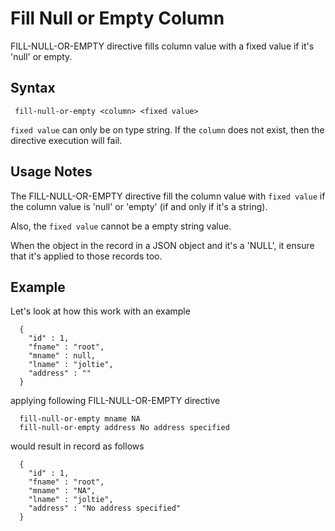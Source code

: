 # Fill Null or Empty Column

FILL-NULL-OR-EMPTY directive fills column value with a fixed value if it's 'null' or empty.

## Syntax

```
 fill-null-or-empty <column> <fixed value>
```

```fixed value``` can only be on type string. If the ```column``` does not exist, then the directive
execution will fail.

## Usage Notes

The FILL-NULL-OR-EMPTY directive fill the column value with ```fixed value``` if the column value is
'null' or 'empty' (if and only if it's a string).

Also, the ```fixed value``` cannot be a empty string value.

When the object in the record in a JSON object and it's a 'NULL', it ensure that
it's applied to those records too.

## Example

Let's look at how this work with an example

```
  {
    "id" : 1,
    "fname" : "root",
    "mname" : null,
    "lname" : "joltie",
    "address" : ""
  }
```

applying following FILL-NULL-OR-EMPTY directive

```
  fill-null-or-empty mname NA
  fill-null-or-empty address No address specified
```

would result in record as follows

```
  {
    "id" : 1,
    "fname" : "root",
    "mname" : "NA",
    "lname" : "joltie",
    "address" : "No address specified"
  }
```

